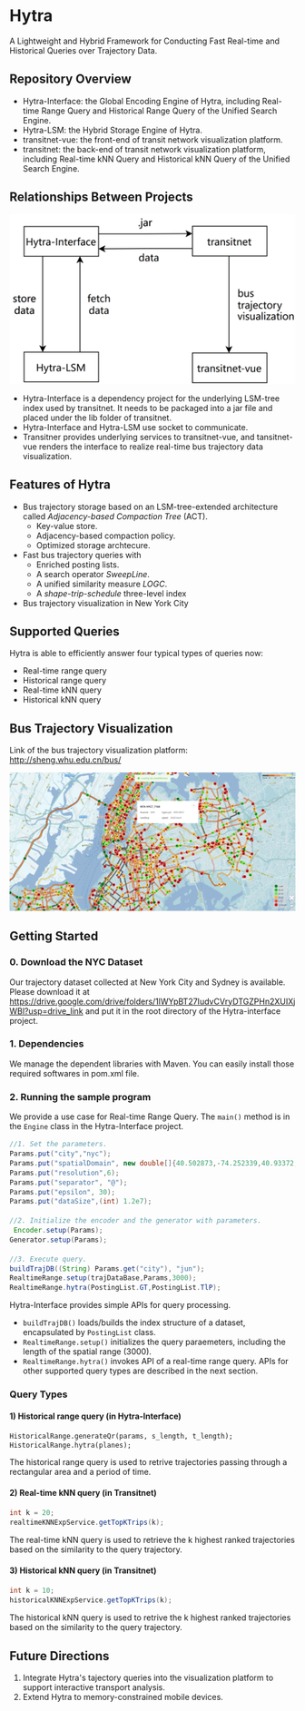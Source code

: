 # Hytra

A Lightweight and Hybrid Framework for Conducting Fast Real-time and Historical Queries over Trajectory Data.

## Repository Overview

- Hytra-Interface: the Global Encoding Engine of Hytra, including Real-time Range Query and Historical Range Query of the Unified Search Engine.
- Hytra-LSM: the Hybrid Storage Engine of Hytra.
- transitnet-vue: the front-end of transit network visualization platform.
- transitnet: the back-end of transit network visualization platform, including Real-time kNN Query and Historical kNN Query of the Unified Search Engine.

## Relationships Between Projects

![image-20230802181152370](https://github.com/TotemSmartBus/Hytra/blob/main/relationships.png)

- Hytra-Interface is a dependency project for the underlying LSM-tree index used by transitnet. It needs to be packaged into a jar file and placed under the lib folder of transitnet.
- Hytra-Interface and Hytra-LSM use socket to communicate.
- Transitner provides underlying services to transitnet-vue, and tansitnet-vue renders the interface to realize real-time bus trajectory data visualization.

<!--Each project has its own .md file that describes their specific content and use.-->

## Features of Hytra

* Bus trajectory storage based on an LSM-tree-extended architecture called *Adjacency-based Compaction Tree* (ACT).
  * Key-value store.
  * Adjacency-based compaction policy.
  * Optimized storage archtecure.
* Fast bus trajectory queries with
  * Enriched posting lists.
  * A search operator *SweepLine*.
  * A unified similarity measure *LOGC*.
  * A *shape-trip-schedule* three-level index
* Bus trajectory visualization in New York City

## Supported Queries

Hytra is able to efficiently answer four typical types of queries now:

* Real-time range query
* Historical range query
* Real-time kNN query
* Historical kNN query

## Bus Trajectory Visualization

Link of the bus trajectory visualization platform: http://sheng.whu.edu.cn/bus/

[![transitnet](https://github.com/TotemSmartBus/Hytra/blob/main/platform.png)](http://sheng.whu.edu.cn/bus/)

## Getting Started

### 0. Download the NYC Dataset

Our trajectory dataset collected at New York City and Sydney is available.  Please download it at https://drive.google.com/drive/folders/1lWYpBT27IudvCVryDTGZPHn2XUIXjWBl?usp=drive_link and put it in the root directory of the Hytra-interface project. 

### 1. Dependencies

We manage the dependent libraries with Maven. You can easily install those required softwares in pom.xml file.

### 2. Running the sample program

We provide a use case for Real-time Range Query. The `main()` method is in the `Engine` class in the Hytra-Interface project.

```java
//1. Set the parameters.     
Params.put("city","nyc");     
Params.put("spatialDomain", new double[]{40.502873,-74.252339,40.93372,-73.701241});        
Params.put("resolution",6);        
Params.put("separator", "@");        
Params.put("epsilon", 30);        
Params.put("dataSize",(int) 1.2e7);

//2. Initialize the encoder and the generator with parameters.
 Encoder.setup(Params);
Generator.setup(Params);

//3. Execute query.
buildTrajDB((String) Params.get("city"), "jun");
RealtimeRange.setup(trajDataBase,Params,3000);
RealtimeRange.hytra(PostingList.GT,PostingList.TlP);
```

Hytra-Interface provides simple APIs for query processing.

* `buildTrajDB()` loads/builds the index structure of a dataset, encapsulated by `PostingList` class.
* `RealtimeRange.setup()` initializes the query paraemeters, including the length of the spatial range (3000).
* `RealtimeRange.hytra()` invokes API of a real-time range query. APIs for other supported query types are described in the next section.

### Query Types

#### 1) Historical range query (in Hytra-Interface)

```
HistoricalRange.generateQr(params, s_length, t_length);
HistoricalRange.hytra(planes);
```

The historical range query is used to retrive trajectories passing through a rectangular area and a period of time.

#### 2) Real-time kNN query (in Transitnet)

```java
int k = 20;
realtimeKNNExpService.getTopKTrips(k);
```

The real-time kNN query is used to retrieve the k highest ranked trajectories based on the similarity to the query trajectory. 

#### 3) Historical kNN query (in Transitnet)

```java
int k = 10;
historicalKNNExpService.getTopKTrips(k);
```

The historical kNN query is used to retrive the k highest ranked trajectories based on the similarity to the query trajectory. 

## Future Directions

1. Integrate Hytra's tajectory queries into the visualization platform to support interactive transport analysis.
2. Extend Hytra to memory-constrained mobile devices.
